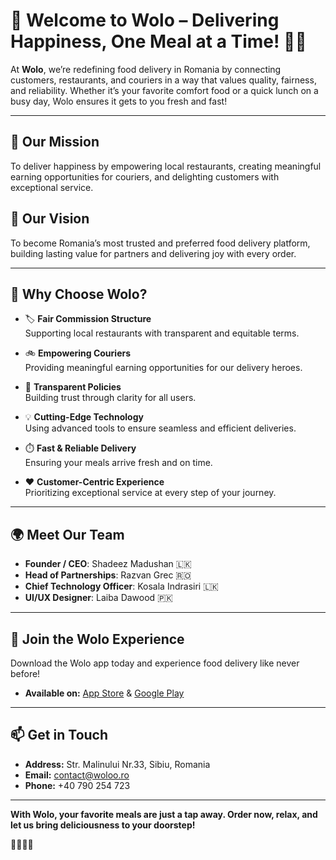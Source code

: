 # 🍴 Welcome to Wolo – Delivering Happiness, One Meal at a Time! 🚴‍♂️  

At **Wolo**, we’re redefining food delivery in Romania by connecting customers, restaurants, and couriers in a way that values quality, fairness, and reliability. Whether it’s your favorite comfort food or a quick lunch on a busy day, Wolo ensures it gets to you fresh and fast!  

---

## 🎯 **Our Mission**  
To deliver happiness by empowering local restaurants, creating meaningful earning opportunities for couriers, and delighting customers with exceptional service.  

## 🌟 **Our Vision**  
To become Romania’s most trusted and preferred food delivery platform, building lasting value for partners and delivering joy with every order.  

---

## 🚀 **Why Choose Wolo?**  

- 🏷️ **Fair Commission Structure**  
  Supporting local restaurants with transparent and equitable terms.  

- 🚲 **Empowering Couriers**  
  Providing meaningful earning opportunities for our delivery heroes.  

- 🤝 **Transparent Policies**  
  Building trust through clarity for all users.  

- 💡 **Cutting-Edge Technology**  
  Using advanced tools to ensure seamless and efficient deliveries.  

- ⏱️ **Fast & Reliable Delivery**  
  Ensuring your meals arrive fresh and on time.  

- ❤️ **Customer-Centric Experience**  
  Prioritizing exceptional service at every step of your journey.  

---

## 🌍 **Meet Our Team**  

- **Founder / CEO**: Shadeez Madushan 🇱🇰  
- **Head of Partnerships**: Razvan Grec 🇷🇴  
- **Chief Technology Officer**: Kosala Indrasiri 🇱🇰  
- **UI/UX Designer**: Laiba Dawood 🇵🇰  

---

## 📲 **Join the Wolo Experience**  

Download the Wolo app today and experience food delivery like never before!  

- **Available on:** [App Store](#) & [Google Play](#)  

---

## 📫 **Get in Touch**  

- **Address:** Str. Malinului Nr.33, Sibiu, Romania  
- **Email:** [contact@woloo.ro](mailto:contact@woloo.ro)  
- **Phone:** +40 790 254 723  

---

**With Wolo, your favorite meals are just a tap away. Order now, relax, and let us bring deliciousness to your doorstep!**  

🍔🍕🌮🌱  
